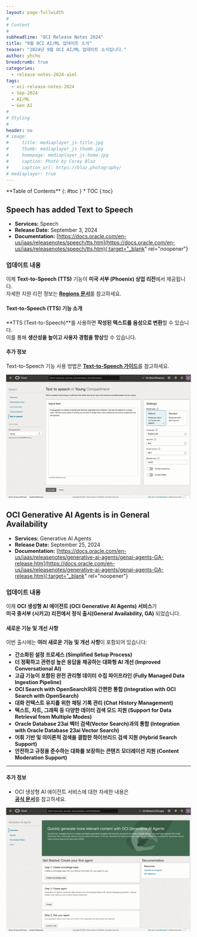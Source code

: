 ```yaml
---
layout: page-fullwidth
#
# Content
#
subheadline: "OCI Release Notes 2024"
title: "9월 OCI AI/ML 업데이트 소식"
teaser: "2024년 9월 OCI AI/ML 업데이트 소식입니다."
author: yhcho
breadcrumb: true
categories:
  - release-notes-2024-aiml
tags:
  - oci-release-notes-2024
  - Sep-2024
  - AI/ML
  - Gen AI
#
# Styling
#
header: no
# image:
#     title: mediaplayer_js-title.jpg
#     thumb: mediaplayer_js-thumb.jpg
#     homepage: mediaplayer_js-home.jpg
#     caption: Photo by Corey Blaz
#     caption_url: https://blaz.photography/
# mediaplayer: true
---
```


<div class="panel radius" markdown="1">
**Table of Contents**
{: #toc }
*  TOC
{:toc}
</div>

## Speech has added Text to Speech
* **Services:** Speech
* **Release Date:** September 3, 2024
* **Documentation:** [https://docs.oracle.com/en-us/iaas/releasenotes/speech/tts.htm](https://docs.oracle.com/en-us/iaas/releasenotes/speech/tts.htm){:target="_blank" rel="noopener"}

### 업데이트 내용
이제 **Text-to-Speech (TTS)** 기능이 **미국 서부 (Phoenix) 상업 리전**에서 제공됩니다.  
자세한 지원 리전 정보는 [**Regions 문서**](https://docs.oracle.com/iaas/Content/speech/using/speech.htm#regions)를 참고하세요.

#### **Text-to-Speech (TTS) 기능 소개**
**TTS (Text-to-Speech)**를 사용하면 **작성된 텍스트를 음성으로 변환**할 수 있습니다.  
이를 통해 **생산성을 높이고 사용자 경험을 향상**할 수 있습니다.

#### **추가 정보**
Text-to-Speech 기능 사용 방법은 [**Text-to-Speech 가이드**](https://docs.oracle.com/iaas/Content/speech/using/using-tts.htm)를 참고하세요.  

![](/assets/img/aiml/2024/release/202409-speech-tts.png " ")

## OCI Generative AI Agents is in General Availability
* **Services:** Generative AI Agents
* **Release Date:** September 25, 2024
* **Documentation:** [https://docs.oracle.com/en-us/iaas/releasenotes/generative-ai-agents/genai-agents-GA-release.htm](https://docs.oracle.com/en-us/iaas/releasenotes/generative-ai-agents/genai-agents-GA-release.htm){:target="_blank" rel="noopener"}

### 업데이트 내용

이제 **OCI 생성형 AI 에이전트 (OCI Generative AI Agents) 서비스**가  
**미국 중서부 (시카고) 리전에서 정식 출시(General Availability, GA)** 되었습니다.

#### **새로운 기능 및 개선 사항**
이번 출시에는 **여러 새로운 기능 및 개선 사항**이 포함되어 있습니다:

- **간소화된 설정 프로세스 (Simplified Setup Process)**
- **더 정확하고 관련성 높은 응답을 제공하는 대화형 AI 개선 (Improved Conversational AI)**
- **고급 기능이 포함된 완전 관리형 데이터 수집 파이프라인 (Fully Managed Data Ingestion Pipeline)**
- **OCI Search with OpenSearch와의 간편한 통합 (Integration with OCI Search with OpenSearch)**
- **대화 컨텍스트 유지를 위한 채팅 기록 관리 (Chat History Management)**
- **텍스트, 차트, 그래픽 등 다양한 데이터 검색 모드 지원 (Support for Data Retrieval from Multiple Modes)**
- **Oracle Database 23ai 벡터 검색(Vector Search)과의 통합 (Integration with Oracle Database 23ai Vector Search)**
- **어휘 기반 및 의미론적 검색을 결합한 하이브리드 검색 지원 (Hybrid Search Support)**
- **안전하고 규정을 준수하는 대화를 보장하는 콘텐츠 모더레이션 지원 (Content Moderation Support)**
 
---

#### **추가 정보**
- OCI 생성형 AI 에이전트 서비스에 대한 자세한 내용은  
  [**공식 문서**](https://docs.oracle.com/iaas/Content/generative-ai-agents/home.htm)를 참고하세요.

![](/assets/img/aiml/2024/release/202409-genai-agent.png " ")